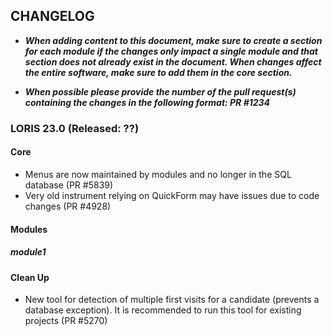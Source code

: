 ## CHANGELOG

- ***When adding content to this document, make sure to create a section for each module 
if the changes only impact a single module and that section does not already exist in
the document. When changes affect the entire software, make sure to add them in the 
core section.***

- ***When possible please provide the number of the pull request(s) containing the 
changes in the following format: PR #1234***

### LORIS 23.0 (Released: ??)


#### Core
- Menus are now maintained by modules and no longer in the SQL database (PR #5839)
- Very old instrument relying on QuickForm may have issues due to code changes (PR #4928)

#### Modules 
##### module1


#### Clean Up
- New tool for detection of multiple first visits for a candidate (prevents a database
 exception). It is recommended to run this tool for existing projects (PR #5270)
